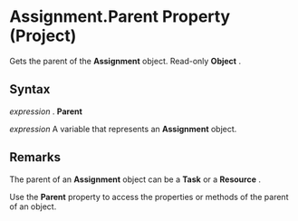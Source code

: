 
# Assignment.Parent Property (Project)

Gets the parent of the  **Assignment** object. Read-only **Object** .


## Syntax

 _expression_ . **Parent**

 _expression_ A variable that represents an **Assignment** object.


## Remarks

The parent of an  **Assignment** object can be a **Task** or a **Resource** .

Use the  **Parent** property to access the properties or methods of the parent of an object.

